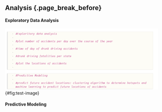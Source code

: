 ## Analysis {.page_break_before}

#### Exploratory Data Analysis
![Test Image](https://github.com/uiceds/project-team-front-row/blob/873a701035d118bfcbb24b32f7bcdffaf1310205/content/images/TestIMAGE.png "Test Image"){#fig:test-image}

#### Predictive Modeling



